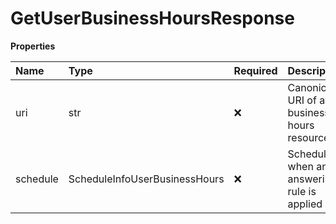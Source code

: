# GetUserBusinessHoursResponse

**Properties**

| Name     | Type                          | Required | Description                                |
| :------- | :---------------------------- | :------- | :----------------------------------------- |
| uri      | str                           | ❌       | Canonical URI of a business-hours resource |
| schedule | ScheduleInfoUserBusinessHours | ❌       | Schedule when an answering rule is applied |

<!-- This file was generated by liblab | https://liblab.com/ -->
